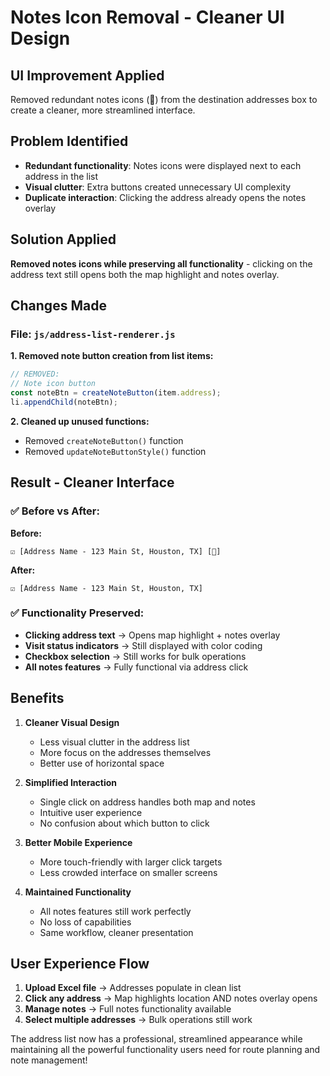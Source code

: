 # Notes Icon Removal - Cleaner UI Design

## UI Improvement Applied
Removed redundant notes icons (📝) from the destination addresses box to create a cleaner, more streamlined interface.

## Problem Identified
- **Redundant functionality**: Notes icons were displayed next to each address in the list
- **Visual clutter**: Extra buttons created unnecessary UI complexity
- **Duplicate interaction**: Clicking the address already opens the notes overlay

## Solution Applied
**Removed notes icons while preserving all functionality** - clicking on the address text still opens both the map highlight and notes overlay.

## Changes Made

### File: `js/address-list-renderer.js`

**1. Removed note button creation from list items:**
```javascript
// REMOVED:
// Note icon button
const noteBtn = createNoteButton(item.address);
li.appendChild(noteBtn);
```

**2. Cleaned up unused functions:**
- Removed `createNoteButton()` function
- Removed `updateNoteButtonStyle()` function

## Result - Cleaner Interface

### ✅ **Before vs After:**
**Before:**
```
☑ [Address Name - 123 Main St, Houston, TX] [📝]
```

**After:**
```
☑ [Address Name - 123 Main St, Houston, TX]
```

### ✅ **Functionality Preserved:**
- **Clicking address text** → Opens map highlight + notes overlay
- **Visit status indicators** → Still displayed with color coding
- **Checkbox selection** → Still works for bulk operations
- **All notes features** → Fully functional via address click

## Benefits

1. **Cleaner Visual Design**
   - Less visual clutter in the address list
   - More focus on the addresses themselves
   - Better use of horizontal space

2. **Simplified Interaction**
   - Single click on address handles both map and notes
   - Intuitive user experience
   - No confusion about which button to click

3. **Better Mobile Experience**
   - More touch-friendly with larger click targets
   - Less crowded interface on smaller screens

4. **Maintained Functionality**
   - All notes features still work perfectly
   - No loss of capabilities
   - Same workflow, cleaner presentation

## User Experience Flow
1. **Upload Excel file** → Addresses populate in clean list
2. **Click any address** → Map highlights location AND notes overlay opens
3. **Manage notes** → Full notes functionality available
4. **Select multiple addresses** → Bulk operations still work

The address list now has a professional, streamlined appearance while maintaining all the powerful functionality users need for route planning and note management!

